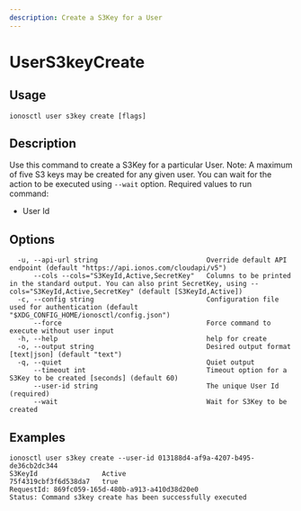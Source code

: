 ```yaml
---
description: Create a S3Key for a User
---
```


# UserS3keyCreate

## Usage

```text
ionosctl user s3key create [flags]
```

## Description

Use this command to create a S3Key for a particular User. 
Note: A maximum of five S3 keys may be created for any given user.
You can wait for the action to be executed using `--wait` option.
Required values to run command:
* User Id

## Options

```text
  -u, --api-url string                           Override default API endpoint (default "https://api.ionos.com/cloudapi/v5")
      --cols --cols="S3KeyId,Active,SecretKey"   Columns to be printed in the standard output. You can also print SecretKey, using --cols="S3KeyId,Active,SecretKey" (default [S3KeyId,Active])
  -c, --config string                            Configuration file used for authentication (default "$XDG_CONFIG_HOME/ionosctl/config.json")
      --force                                    Force command to execute without user input
  -h, --help                                     help for create
  -o, --output string                            Desired output format [text|json] (default "text")
  -q, --quiet                                    Quiet output
      --timeout int                              Timeout option for a S3Key to be created [seconds] (default 60)
      --user-id string                           The unique User Id (required)
      --wait                                     Wait for S3Key to be created
```

## Examples

```text
ionosctl user s3key create --user-id 013188d4-af9a-4207-b495-de36cb2dc344 
S3KeyId                Active
75f4319cbf3f6d538da7   true
RequestId: 869fc059-165d-480b-a913-a410d38d20e0
Status: Command s3key create has been successfully executed
```

